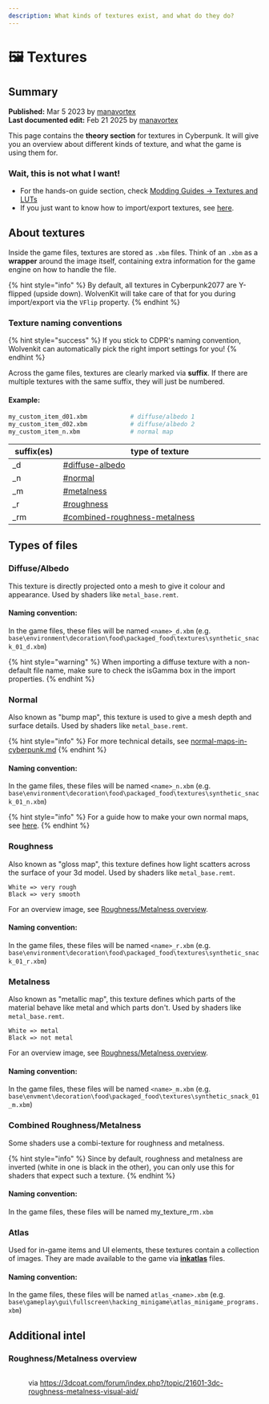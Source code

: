 ```yaml
---
description: What kinds of textures exist, and what do they do?
---
```


# 🖼️ Textures

## Summary

**Published:** Mar 5 2023 by [manavortex](https://app.gitbook.com/u/NfZBoxGegfUqB33J9HXuCs6PVaC3 "mention")\
**Last documented edit:** Feb 21 2025 by [manavortex](https://app.gitbook.com/u/NfZBoxGegfUqB33J9HXuCs6PVaC3 "mention")

This page contains the **theory section** for textures in Cyberpunk. It will give you an overview about different kinds of texture, and what the game is using them for.

### Wait, this is not what I want!

* For the hands-on guide section, check [Modding Guides -> Textures and LUTs](../../../modding-guides/textures-and-luts/)
* If you just want to know how to import/export textures, see [here](../../../modding-guides/textures-and-luts/images-importing-editing-exporting.md).&#x20;

## About textures

Inside the game files, textures are stored as `.xbm` files. Think of an `.xbm` as a **wrapper** around the image itself, containing extra information for the game engine on how to handle the file.

{% hint style="info" %}
By default, all textures in Cyberpunk2077 are Y-flipped (upside down). WolvenKit will take care of that for you during import/export via the `VFlip` property.
{% endhint %}

### Texture naming conventions

{% hint style="success" %}
If you stick to CDPR's naming convention, Wolvenkit can automatically pick the right import settings for you!
{% endhint %}

Across the game files, textures are clearly marked via **suffix**. If there are multiple textures with the same suffix, they will just be numbered.&#x20;

#### Example:

```bash
my_custom_item_d01.xbm            # diffuse/albedo 1
my_custom_item_d02.xbm            # diffuse/albedo 2
my_custom_item_n.xbm              # normal map
```

<table><thead><tr><th width="94">suffix(es)</th><th width="649">type of texture</th></tr></thead><tbody><tr><td>_d</td><td><a data-mention href="./#diffuse-albedo">#diffuse-albedo</a></td></tr><tr><td>_n</td><td><a data-mention href="./#normal">#normal</a></td></tr><tr><td>_m</td><td><a data-mention href="./#metalness">#metalness</a></td></tr><tr><td>_r</td><td><a data-mention href="./#roughness">#roughness</a></td></tr><tr><td>_rm</td><td><a data-mention href="./#combined-roughness-metalness">#combined-roughness-metalness</a></td></tr></tbody></table>

## Types of files

### Diffuse/Albedo

This texture is directly projected onto a mesh to give it colour and appearance. Used by shaders like `metal_base.remt`.

#### Naming convention:

In the game files, these files will be named `<name>_d.xbm` (e.g. `base\environment\decoration\food\packaged_food\textures\synthetic_snack_01_d.xbm`)

{% hint style="warning" %}
When importing a diffuse texture with a non-default file name, make sure to check the isGamma box in the import properties.
{% endhint %}

### Normal

Also known as "bump map", this texture is used to give a mesh depth and surface details. Used by shaders like `metal_base.remt`.

{% hint style="info" %}
For more technical details, see [normal-maps-in-cyberpunk.md](normal-maps-in-cyberpunk.md "mention")
{% endhint %}

#### Naming convention:

In the game files, these files will be named `<name>_n.xbm` (e.g. `base\environment\decoration\food\packaged_food\textures\synthetic_snack_01_n.xbm`)

{% hint style="info" %}
For a guide how to make your own normal maps, see [here](../../../modding-guides/textures-and-luts/self-made-normal-maps/).
{% endhint %}

### Roughness

Also known as "gloss map", this texture defines how light scatters across the surface of your 3d model. Used by shaders like `metal_base.remt`.

```
White => very rough
Black => very smooth
```

For an overview image, see [Roughness/Metalness overview](./#roughness-metalness-overview).

#### Naming convention:

In the game files, these files will be named `<name>_r.xbm` (e.g. `base\environment\decoration\food\packaged_food\textures\synthetic_snack_01_r.xbm`)

### Metalness

Also known as "metallic map", this texture defines which parts of the material behave like metal and which parts don't. Used by shaders like `metal_base.remt`.

```
White => metal
Black => not metal
```

For an overview image, see [Roughness/Metalness overview](./#roughness-metalness-overview).

#### Naming convention:

In the game files, these files will be named `<name>_m.xbm` (e.g. `base\envment\decoration\food\packaged_food\textures\synthetic_snack_01_m.xbm`)

### Combined Roughness/Metalness

Some shaders use a combi-texture for roughness and metalness.&#x20;

{% hint style="info" %}
Since by default, roughness and metalness are inverted (white in one is black in the other), you can only use this for shaders that expect such a texture.
{% endhint %}

#### Naming convention:

In the game files, these files will be named my\_texture\_rm`.xbm`

### Atlas

Used for in-game items and UI elements, these textures contain a collection of images. They are made available to the game via [**inkatlas**](../../files-and-what-they-do/game-icons-the-inkatlas-file.md) files.

#### Naming convention:

In the game files, these files will be named `atlas_<name>.xbm` (e.g. `base\gameplay\gui\fullscreen\hacking_minigame\atlas_minigame_programs.xbm`)





## Additional intel

### Roughness/Metalness overview

<figure><img src="https://3dcoat.com/forum/uploads/monthly_2017_11/3DC_PBR.thumb.jpg.e5e6dfadbb34dfc4e806871be9fb203c.jpg" alt=""><figcaption><p>via <a href="https://3dcoat.com/forum/index.php?/topic/21601-3dc-roughness-metalness-visual-aid/">https://3dcoat.com/forum/index.php?/topic/21601-3dc-roughness-metalness-visual-aid/</a></p></figcaption></figure>
